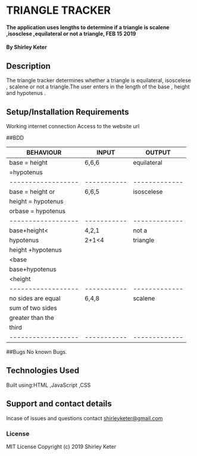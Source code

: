 # TRIANGLE TRACKER
#### The application uses lengths to determine if a triangle is scalene ,isosclese ,equilateral or not a triangle, FEB 15 2019
#### By **Shirley Keter**
## Description
The triangle tracker determines whether a triangle is equilateral, isoscelese , scalene or not a triangle.The user enters in the length of the base , height and hypotenus .

## Setup/Installation Requirements
Working internet connection
Access to the website url

##BDD

|   BEHAVIOUR      | INPUT     | OUTPUT      |
|------------------|-----------|-------------|          
|base = height     |  6,6,6    | equilateral |          
| =hypotenus       |           |             |   
|------------------|-----------|-------------|          
|base = height or  |  6,6,5    | isoscelese  |
|height = hypotenus|           |             |
|orbase = hypotenus|           |             |  
|------------------|-----------|-------------|
|base+height<      | 4,2,1     | not a       |
|hypotenus         | 2+1<4     | triangle    |
|height +hypotenus |           |             |
|<base             |           |             |
|base+hypotenus    |           |             |
|<height           |           |             |
|------------------|-----------|-------------|
|no sides are equal| 6,4,8     |scalene      |                                   
|sum of two sides  |           |             |
|greater than the  |           |             |
|third             |           |             |
|------------------|-----------|-------------|
##Bugs
No known Bugs.
## Technologies Used
Built using:HTML ,JavaScript ,CSS
## Support and contact details
Incase of issues and questions contact shirleyketer@gmail.com
### License
MIT License
Copyright (c) 2019 Shirley Keter
